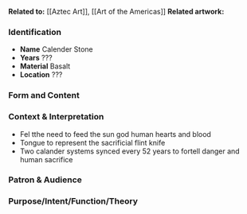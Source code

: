 **Related to:** [[Aztec Art]], [[Art of the Americas]]
**Related artwork:** 
 

### Identification
- **Name** Calender Stone
- **Years** ???
- **Material** Basalt
- **Location** ???

### Form and Content

### Context & Interpretation
- Fel tthe need to feed the sun god human hearts and blood
- Tongue to represent the sacrificial flint knife
- Two calander systems synced every 52 years to fortell danger and human sacrifice

### Patron & Audience


### Purpose/Intent/Function/Theory